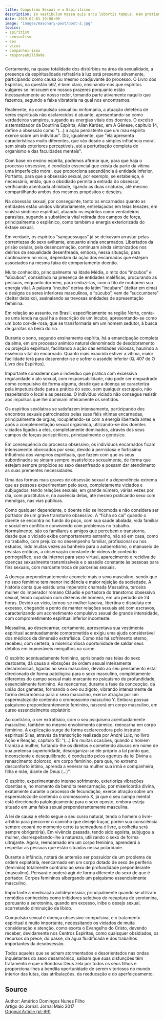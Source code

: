 ```yaml
---
title: Compulsão Sexual e o Espiritismo
description: In vestibulum massa quis arcu lobortis tempus. Nam pretium arcu in odio vulputate luctus.
date: 2019-02-01 19:00:00
image: "images/masonary-post/post-2.jpg"
topics: 
- spiritism
- sensualism
- sex
- vices
- companheirismo
- responsabilidade
---
```


Certamente, na quase totalidade dos distúrbios na área da sexualidade, a
presença da espiritualidade refratária à luz está presente ativamente,
participando como causa ou mesmo coadjuvante do processo. O Livro dos
Espíritos, na questão 567, é bem claro, ensinando-nos que espíritos
vulgares se imiscuem em nossos prazeres porquanto estão incessantemente ao
nosso redor, tomando parte ativamente naquilo que fazemos, segundo a faixa
vibratória na qual nos encontramos.

Realmente, na compulsão sexual ou ninfomania, a atuação deletéria de seres
espirituais não esclarecidos é atuante, apresentando-se como verdadeiros
vampiros, sugando as energias vitais dos doentes. O excelso sistematizador
da Doutrina Espírita, Allan Kardec, em A Gênese, capítulo 14, define a
obsessão como "(...) a ação persistente que um mau espírito exerce sobre um
indivíduo". Diz, igualmente, que "ela apresenta características muito
diferentes, que vão desde a simples influência moral, sem sinais exteriores
perceptíveis, até a perturbação completa do organismo e das faculdades
mentais".

Com base no ensino espírita, podemos afirmar que, para que haja o processo
obsessivo, é condição essencial que exista da parte da vítima uma
imperfeição moral, que proporciona ascendência à entidade inferior.
Portanto, para que a obsessão sexual, por exemplo, se estabeleça, é
necessário, então, que o obsidiado permita a entrada do obsessor,
verificando acentuada afinidade, ligando as duas criaturas, até mesmo
compartilhando ambos dos mesmos propósitos e desejos.

Na obsessão sexual, por conseguinte, tanto os encarnados quanto as
entidades estão unidos vibratoriamente, entrelaçados em teias tenazes, em
sinistra simbiose espiritual, atuando os espíritos como verdadeiros
parasitas, sugando a substância vital retirada dos campos de força,
principalmente o esplênico, como também a energia exteriorizada do êxtase
sexual.

Em verdade, os espíritos “sanguessugas” já se deixavam arrastar pelas
correntezas do sexo aviltante, enquanto ainda encarnados. Libertados da
prisão celular, pela desencarnação, continuam ainda sintonizados nos
delírios da sexualidade desenfreada, embora, nessa situação, para
continuarem no vício, dependam da ação dos encarnados que estejam
associados na mesma faixa de comportamento doentio.

Muito conhecido, principalmente na Idade Média, o mito dos “íncubos” e
“súcubos”, consistindo na presença de entidades maléficas, procurando as
pessoas, enquanto dormem, para seduzi-las, com o fito de roubarem sua
energia vital. A palavra “íncubo” deriva do latim “incubare” (deitar em
cima) e designa os seres inferiores masculinos, e “súcubo”, vem de
“succumbere” (deitar debaixo), assinalando as trevosas entidades de
apresentação feminina.

Em relação ao assunto, no Brasil, especificamente na região Norte, conta-se
uma lenda na qual há a descrição de um íncubo, apresentando-se como um boto
cor-de-rosa, que se transformaria em um homem sedutor, à busca de garotas
na beira do rio.

Durante o sono, segundo ensinamento espírita, há a emancipação completa da
alma, em um processo anímico natural denominado de desdobramento ou
projeção espiritual, facilitando a ação das entidades viciosas, haurindo a
essência vital do encarnado. Quanto mais exaurida estiver a vítima, maior
facilidade terá para desprender-se e sofrer o assédio inferior (Q. 407 de O
Livro dos Espíritos).

Importante considerar que o indivíduo que pratica com excessiva
regularidade o ato sexual, com responsabilidade, não pode ser enquadrado
como compulsivo de forma alguma, desde que a doença se caracteriza pela
impetuosidade para a prática do sexo, sem qualquer escrúpulo, não
respeitando o local e as pessoas. O indivíduo viciado não consegue resistir
aos impulsos que lhe dominam inteiramente os sentidos.

Os espíritos sexólatras se satisfazem intensamente, participando dos
encontros sexuais patrocinados pelas suas fiéis vítimas encarnadas,
principalmente de orgias, locupletando-se com a energia libertada antes e
após a complementação sexual orgásmica, utilizando-se dos doentes viciados
ligados a eles, completamente dominados, através dos seus campos de forças
perispíriticos, principalmente o genésico.

Em consequência do processo obsessivo, os indivíduos encarnados ficam
intensamente obcecados por sexo, devido à perniciosa e fortíssima
influência dos vampiros espirituais, que fazem com que os seus subordinados
se sintam sempre insatisfeitos sexualmente, de forma que estejam sempre
propícios ao sexo desenfreado e possam dar atendimento às suas prementes
necessidades.

Uma das formas mais graves de obsessão sexual é a dependência extrema que
as pessoas experimentam pelo sexo, completamente viciados e subjugados,
tendo relações sexuais, em grande número, várias vezes por dia, com
prostitutas e, na ausência delas, até mesmo praticando sexo com mendigas,
nas vias públicas.

Como qualquer dependente, o doente não se incomoda e não considera ser
portador de um grave transtorno obsessivo. A “ficha só cai” quando o doente
se encontra no fundo do poço, com sua saúde abalada, vida familiar e social
em conflito e convivendo com problemas no trabalho. Normalmente, são os
familiares e amigos que percebem o transtorno, desde que o viciado exibe
comportamento estranho, não só em casa, como no trabalho, com prejuízo no
desempenho familiar, profissional ou nos estudos, indo muitas vezes ao
banheiro para o autoerotismo, o manuseio de revistas eróticas, a observação
constante de vídeos de conteúdo pornográfico, uso da internet para sexo
virtual, aparecimento e recidiva de doenças sexualmente transmissíveis e o
assédio constante às pessoas para fins sexuais, com marcante troca de
parcerias sexuais.

A doença preponderantemente acomete mais o sexo masculino, sendo que no
sexo feminino tem menor incidência e maior rejeição da sociedade. A
história conta que existiu uma imperatriz chamada Messalina, terceira
mulher do imperador romano Cláudio e portadora do transtorno obsessivo
sexual, tendo copulado com dezenas de homens, em um período de 24 horas.
Devido ao vício, tornou-se mulher lasciva, libertina e dissoluta em
excesso, chegando a ponto de manter relações sexuais até com escravos,
caracterizando um acometimento compulsivo sexual de grande intensidade, com
comprometimento espiritual inferior inconteste.

Messalina, ao desencarnar, certamente, apresentava sua vestimenta
espiritual acentuadamente comprometida e exigiu uma ajuda considerável dos
médicos da dimensão extrafísica. Como não há sofrimento eterno, recebeu,
com certeza, a misericordiosa oportunidade de saldar seus débitos em
inumeráveis mergulhos na carne.

O espírito acentuadamente feminino, aprisionado nas teias do sexo
destoante, dá causa a vibrações de ordem sexual inteiramente desarmônicas,
ligadas ao sexo masculino, devido ao seu pensamento estar direcionado de
forma patológica para o sexo masculino, completamente diferentes do campo
sexual mais marcante no psiquismo de profundidade, essencialmente feminino.
Ao reencarnar, durante a fase da concepção, da união dos gametas, formando
o ovo ou zigoto, vibrando intensamente de forma desarmônica para o sexo
masculino, exerce atração por um espermatozoide contendo o cromossomo
masculino Y. Embora possua psiquismo preponderantemente feminino, nascerá
em corpo masculino, em curso essencialmente expiatório.

Ao contrário, o ser extrafísico, com o seu psiquismo acentuadamente
masculino, também no mesmo envolvimento cármico, reencarna em corpo
feminino. A explicação surge de forma esclarecedora pelo instrutor
espiritual Silas, através da transcrição realizada por André Luiz, no livro
Ação e Reação, capítulo 15: "(...) Em muitas ocasiões, quando o homem
tiraniza a mulher, furtando-lhe os direitos e cometendo abusos em nome de
sua pretensa superioridade, desorganiza-se ele próprio a tal ponto que,
inconsciente e desequilibrado, é conduzido pelos agentes da lei Divina a
renascimento doloroso, em corpo feminino, para que, no extremo desconforto
íntimo, aprenda a venerar na mulher sua irmã e companheira, filha e mãe,
diante de Deus (...)".

O espírito, experimentando intenso sofrimento, exterioriza vibrações
doentias e, no momento da bendita reencarnação, por misericórdia divina,
exatamente durante o processo de fecundação, exerce atração sobre um
espermatozoide contendo o cromossomo X, já que o seu campo mental está
direcionado patologicamente para o sexo oposto, embora esteja situado em
uma faixa sexual preponderantemente masculina.

A lei de causa e efeito segue o seu curso natural, tendo o homem o
livre-arbítrio para percorrer o caminho que deseje traçar, porém sua
consciência sempre ecoará no momento certo (a semeadura é livre, a colheita
será sempre obrigatória). Em vivência passada, tendo sido egoísta, subjugou
a mulher, desrespeitando-lhe a natureza, utilizando o sexo de forma
ultrajante. Agora, reencarnado em um corpo feminino, aprenderá a respeitar
as pessoas que estão situadas nessa polaridade.

Durante a infância, notará de antemão ser possuidor de um problema de ordem
expiatória, reencarnado em um corpo dotado de sexo de periferia (feminino)
totalmente contrário ao sexo de profundidade preponderante (masculino).
Pensará e poderá agir de forma diferente do sexo de que é portador. Corpos
femininos albergando um psiquismo essencialmente masculino.

Importante a medicação antidepressiva, principalmente quando se utilizam
remédios conhecidos como inibidores seletivos de recaptura de serotonina,
porquanto a serotonina, quando em excesso, inibe o desejo sexual,
acarretando diminuição da libido.

Compulsão sexual é doença obsessivo-compulsiva, e o tratamento espiritual é
muito importante, necessitando os viciados de muita consideração e atenção,
como exorta o Evangelho do Cristo, devendo receber, devidamente nos Centros
Espíritas, como quaisquer obsidiados, os recursos da prece, do passe, da
água fluidificada e dos trabalhos importantes da desobsessão.

Todos aqueles que se acham atormentados e desorientados nas ondas
inquietantes do sexo desarmônico, saibam que suas disfunções têm tratamento
e que o Bondoso Deus zela por todos os seus filhos e proporciona-lhes a
bendita oportunidade de serem vitoriosos no mundo interior das lutas, das
atribulações, da reeducação e do aperfeiçoamento.

## Source
Author: Américo Domingos Nunes Filho   
Artigo do Jornal: Jornal Maio 2017  
[Original Article (pt-BR)](http://www.correioespirita.org.br/categorias/ciencia-e-espiritismo/2437-compulsao-sexual-e-o-espiritismo)
